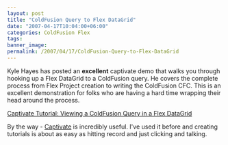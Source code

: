 ```yaml
---
layout: post
title: "ColdFusion Query to Flex DataGrid"
date: "2007-04-17T10:04:00+06:00"
categories: ColdFusion Flex 
tags: 
banner_image: 
permalink: /2007/04/17/ColdFusion-Query-to-Flex-DataGrid
---
```


Kyle Hayes has posted an <b>excellent</b> captivate demo that walks you through hooking up a Flex DataGrid to a ColdFusion query. He covers the complete process from Flex Project creation to writing the ColdFusion CFC. This is an excellent demonstration for folks who are having a hard time wrapping their head around the process.

<a href="http://www.kylehayes.info/blog/index.cfm/2007/4/16/Captivate-Tutorial-Viewing-a-ColdFusion-Query-in-a-Flex-DataGrid">Captivate Tutorial: Viewing a ColdFusion Query in a Flex DataGrid</a>

By the way - <a href="http://www.adobe.com/products/captivate/">Captivate</a> is incredibly useful. I've used it before and creating tutorials is about as easy as hitting record and just clicking and talking.
